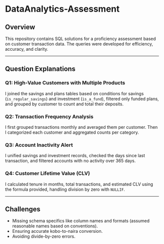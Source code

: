 # DataAnalytics-Assessment

## Overview
This repository contains SQL solutions for a proficiency assessment based on customer transaction data. The queries were developed for efficiency, accuracy, and clarity.

---

## Question Explanations

### Q1: High-Value Customers with Multiple Products
I joined the savings and plans tables based on conditions for savings (`is_regular_savings`) and investment (`is_a_fund`), filtered only funded plans, and grouped by customer to count and total their deposits.

### Q2: Transaction Frequency Analysis
I first grouped transactions monthly and averaged them per customer. Then I categorized each customer and aggregated counts per category.

### Q3: Account Inactivity Alert
I unified savings and investment records, checked the days since last transaction, and filtered accounts with no activity over 365 days.

### Q4: Customer Lifetime Value (CLV)
I calculated tenure in months, total transactions, and estimated CLV using the formula provided, handling division by zero with `NULLIF`.

---

## Challenges
- Missing schema specifics like column names and formats (assumed reasonable names based on conventions).
- Ensuring accurate kobo-to-naira conversion.
- Avoiding divide-by-zero errors.

